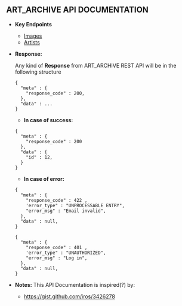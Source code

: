 **ART_ARCHIVE API DOCUMENTATION**
----
* **Key Endpoints**
  * [Images](https://github.com/paulsoh/art_archive/blob/master/sections/section5/endpoint_images.md)
  * [Artists](https://github.com/paulsoh/art_archive/blob/master/sections/section5/endpoint_artists.md)

* **Response:**

    Any kind of **Response** from ART_ARCHIVE REST API will be in the following structure

    ```
    {
      "meta" : {
        "response_code" : 200,
      },
      "data" : ...
    }
    ```

    * **In case of success:**
    ```
    {
      "meta" : {
        "response_code" : 200  
      },
      "data" : {
        "id" : 12,
      }
    }
    ```
    * **In case of error:**
    ```
    {
      "meta" : {
        "response_code" : 422 ,
        'error_type" : "UNPROCESSABLE ENTRY",
        "error_msg" : "Email invalid",
      },
      "data" : null,
    }
    ```

    ```
    {
      "meta" : {
        "response_code" : 401 ,
        'error_type" : "UNAUTHORIZED",
        "error_msg" : "Log in",
      },
      "data" : null,
    }
    ```

* **Notes:**
  This API Documentation is inspired(?) by:
    * https://gist.github.com/iros/3426278
